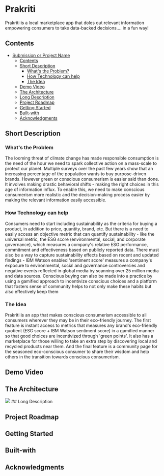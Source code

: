 # Prakriti
Prakriti is a local marketplace app that doles out relevant information
empowering consumers to take data-backed decisions.... in a fun way!

## Contents
* [Submission or Project Name](#Prakriti)
    * [Contents](#Contents)
    * [Short Description](#Short-description)
         * [What's the Problem?](#what's-the-problem)
         * [How Technology can help](#how-technology-can-help)
         * [The Idea](#the-idea)
    * [Demo Video](#Demo-video)
    * [The Architecture](#the-architecture)
    * [Long Description](#Long-description)
    * [Project Roadmap](#Project-Roadmap)
    * [Getting Started](#Getting-started)
    * [Built-with](#Built-with)
    * [Acknowledgments](#Acknowledgments)


## Short Description
### What's the Problem
The looming threat of climate change has made responsible consumption is the need of the hour we need to spark collective action on a mass-scale to protect our planet. Multiple surveys over the past few years show that an increasing percentage of the population wants to buy purpose-driven brands. However green or conscious consumerism is easier said than done. It involves making drastic behavioral shifts - making the right choices in this age of information influx. To enable this, we need to make conscious consumerism more realistic and the decision-making process easier by making the relevant information easily accessible.
### How Technology can help
Consumers need to start including sustainability as the criteria for buying a product, in addition
to price, quantity, brand, etc. But there is a need to easily access an objective metric that can quantify sustainability - like the universal metric, the ESG score (environmental, social, and corporate governance), which measures a company's relative ESG performance, commitment and effectiveness based on publicly reported data. There must also be a way to capture sustainability effects based on recent and updated findings - IBM Watson enabled 'sentiment score' measures a company's exposure to environmental, social and governance controversies
and negative events reflected in global media by scanning over 25 million media and data sources. Conscious buying can also be made into a practice by using a gamified  approach to incentivize conscious choices and a platform that fosters sense of community helps to not only make these habits but also effectively keep them
### The Idea
Prakriti is an app that makes conscious consumerism accessible to all consumers wherever they may be in their eco-friendly journey. The first feature is instant access to metrics that measures any brand's eco-friendly quotient (ESG score + IBM Watson sentiment score) in a gamified manner so that good choices are incentivized through 'green points'. It also has a marketplace for those willing to take an extra step by discovering local and recycled products near them. And the final feature is a community page for the seasoned eco-conscious consumer to share their wisdom and help others in the transition towards conscious consumerism.

## Demo Video


## The Architecture
<img src="The Arcitecture.png">
## Long Description

## Project Roadmap

## Getting Started

## Built-with

## Acknowledgments
